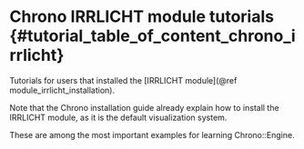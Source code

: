 Chrono IRRLICHT module tutorials         {#tutorial_table_of_content_chrono_irrlicht}
======================================

Tutorials for users that installed the [IRRLICHT module](@ref module_irrlicht_installation).

Note that the Chrono installation guide already explain how to install the IRRLICHT module,
as it is the default visualization system.


These are among the most important examples for learning Chrono::Engine.


